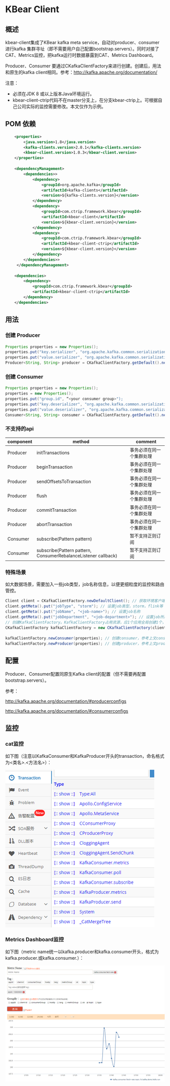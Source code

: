 # KBear Client

## 概述

kbear-client集成了KBear kafka meta service，自动对producer、consumer 进行kafka 集群寻址（即不需要用户自己配置bootstrap.servers）。同时对接了CAT、Metrics监控，把kafka运行时数据暴露到CAT、Metrics Dashboard。

Producer、Consumer 要通过CKafkaClientFactory来进行创建。创建后，用法和原生的kafka client相同。参考：http://kafka.apache.org/documentation/

注意：

- 必须在JDK 8 或以上版本Java环境运行。
- kbear-client-ctrip代码不在master分支上，在分支kbear-ctrip上。可根据自己公司实际的监控需要修改。本文仅作为示例。

## POM 依赖

```xml
    <properties>
        <java.version>1.8</java.version>
        <kafka-clients.version>2.0.1</kafka-clients.version>
        <kbear-client.version>1.0.3</kbear-client.version>
    </properties>
 
    <dependencyManagement>
        <dependencies>>
            <dependency>
                <groupId>org.apache.kafka</groupId>
                <artifactId>kafka-clients</artifactId>
                <version>${kafka-clients.version}</version>
            </dependency>
            <dependency>
                <groupId>com.ctrip.framework.kbear</groupId>
                <artifactId>kbear-client</artifactId>
                <version>${kbear-client.version}</version>
            </dependency>
            <dependency>
                <groupId>com.ctrip.framework.kbear</groupId>
                <artifactId>kbear-client-ctrip</artifactId>
                <version>${kbear-client.version}</version>
            </dependency>
        </dependencies>>
     </dependencyManagement>
  
    <dependencies>
        <dependency>
            <groupId>com.ctrip.framework.kbear</groupId>
            <artifactId>kbear-client-ctrip</artifactId>
        </dependency>
    </dependencies>
```

## 用法

### 创建 Producer

```java
Properties properties = new Properties();
properties.put("key.serializer", "org.apache.kafka.common.serialization.StringSerializer");
properties.put("value.serializer", "org.apache.kafka.common.serialization.StringSerializer");
Producer<String, String> producer = CKafkaClientFactory.getDefault().newProducer(properties);
```

### 创建 Consumer

```java
Properties properties = new Properties();
properties = new Properties();
properties.put("group.id", “<your consumer group>");
properties.put("key.deserializer", "org.apache.kafka.common.serialization.StringDeserializer");
properties.put("value.deserializer", "org.apache.kafka.common.serialization.StringDeserializer");
Consumer<String, String> consumer = CKafkaClientFactory.getDefault().newConsumer(properties);
```

### 不支持的api

| component | method | comment |
| --- | --- | --- |
| Producer | initTransactions | 事务必须在同一个集群处理 |
| Producer | beginTransaction | 事务必须在同一个集群处理 |
| Producer | sendOffsetsToTransaction | 事务必须在同一个集群处理 |
| Producer | flush | 事务必须在同一个集群处理 |
| Producer | commitTransaction | 事务必须在同一个集群处理 |
| Producer | abortTransaction | 事务必须在同一个集群处理 |
| Consumer | subscribe(Pattern pattern) | 暂不支持正则订阅 |
| Consumer | subscribe(Pattern pattern, ConsumerRebalanceListener callback) | 暂不支持正则订阅 |

### 特殊场景

如大数据场景，需要加入一些job类型，job名称信息，以便更细粒度的监控和路由管控。

```java
Client client = CKafkaClientFactory.newDefaultClient(); // 获取环境客户端信息，包含appId等
client.getMeta().put("jobType", "storm"); // 设置job类型，storm，flink等
client.getMeta().put("jobName", "<job-name>"); // 设置job名称
client.getMeta().put("jobDepartment", "<job-department>"); // 设置job所属部门，如flight、hotel等
// 创建KafkaClientFactory。KafkaClientFactory占用资源，应1个应用全局创建1个，不要反复创建，以免资源泄露，线程安全，可在并发里使用。
CKafkaClientFactory kafkaClientFactory = new CKafkaClientFactory(client);

kafkaClientFactory.newConsumer(properties); // 创建consumer，参考上文consumer创建
kafkaClientFactory.newProducer(properties); // 创建producer，参考上文producer创建
```

## 配置

Producer、Consumer配置同原生Kafka client的配置（但不需要再配置bootstrap.servers）。

参考：

http://kafka.apache.org/documentation/#producerconfigs

http://kafka.apache.org/documentation/#consumerconfigs

## 监控

### cat监控

如下图（注意以KafkaConsumer和KafkaProducer开头的transaction，命名格式为<类名>.<方法名>）：

![cat-monitoring](images/cat-monitoring.png)

### Metrics Dashboard监控

如下图（metric name统一以kafka.producer和kafka.consumer开头，格式为kafka.producer.<kafka-metric-name>或kafka.consumer.<kafka-metrics-name>）：

![metrics-monitoring](images/metrics-monitoring.png)
